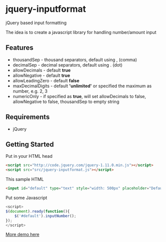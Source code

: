 jquery-inputformat
==================

jQuery based input formatting

The idea is to create a javascript library for handling number/amount input

Features
--------
* thousandSep - thousand separators, default using , (comma)
* decimalSep - decimal separators, default using . (dot)
* allowDecimals - default **true**
* allowNegative - default **true**
* allowLeadingZero - default **false**
* maxDecimalDigits - default **'unlimited'** or specified the maximum as number, e.g. 2, 3
* numericOnly - if specified as **true**, will set allowDecimals to false, allowNegative to false, thousandSep to empty string

Requirements
------------

* jQuery


Getting Started
---------------

Put in your HTML head
```html
<script src="http://code.jquery.com/jquery-1.11.0.min.js"></script>
<script src="src/jquery-inputformat.js"></script>
```
This sample HTML
```html
<input id="default" type="text" style="width: 500px" placeholder="Default" />	
```
Put some Javascript
```javascript
<script>
$(document).ready(function(){
	$('#default').inputNumber();
});
</script>
```

[More demo here](http://projects.solusiteknologi.co.id/jquery-inputformat)
